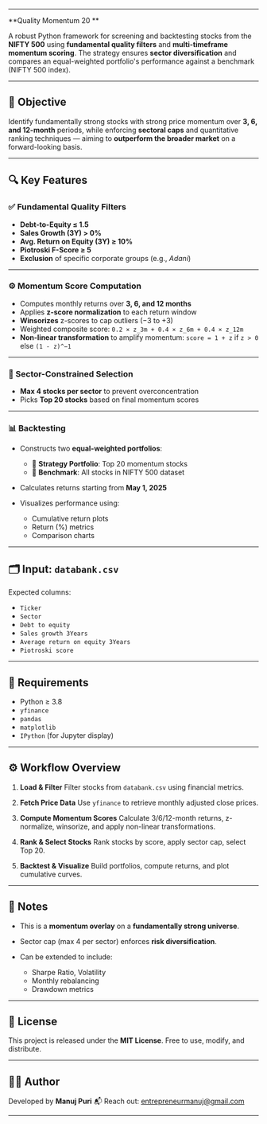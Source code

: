 

---

**Quality Momentum 20 ** 

A robust Python framework for screening and backtesting stocks from the **NIFTY 500** using **fundamental quality filters** and **multi-timeframe momentum scoring**. The strategy ensures **sector diversification** and compares an equal-weighted portfolio's performance against a benchmark (NIFTY 500 index).

---

## 🎯 Objective

Identify fundamentally strong stocks with strong price momentum over **3, 6, and 12-month** periods, while enforcing **sectoral caps** and quantitative ranking techniques — aiming to **outperform the broader market** on a forward-looking basis.

---

## 🔍 Key Features

### ✅ Fundamental Quality Filters

* **Debt-to-Equity ≤ 1.5**
* **Sales Growth (3Y) > 0%**
* **Avg. Return on Equity (3Y) ≥ 10%**
* **Piotroski F-Score ≥ 5**
* **Exclusion** of specific corporate groups (e.g., *Adani*)

---

### ⚙️ Momentum Score Computation

* Computes monthly returns over **3, 6, and 12 months**
* Applies **z-score normalization** to each return window
* **Winsorizes** z-scores to cap outliers (−3 to +3)
* Weighted composite score:
  `0.2 × z_3m + 0.4 × z_6m + 0.4 × z_12m`
* **Non-linear transformation** to amplify momentum:
  `score = 1 + z` if `z > 0` else `(1 - z)^−1`

---

### 🧠 Sector-Constrained Selection

* **Max 4 stocks per sector** to prevent overconcentration
* Picks **Top 20 stocks** based on final momentum scores

---

### 📊 Backtesting

* Constructs two **equal-weighted portfolios**:

  * 📌 **Strategy Portfolio**: Top 20 momentum stocks
  * 📌 **Benchmark**: All stocks in NIFTY 500 dataset
* Calculates returns starting from **May 1, 2025**
* Visualizes performance using:

  * Cumulative return plots
  * Return (%) metrics
  * Comparison charts

---

## 🗂️ Input: `databank.csv`

Expected columns:

* `Ticker`
* `Sector`
* `Debt to equity`
* `Sales growth 3Years`
* `Average return on equity 3Years`
* `Piotroski score`

---

## 🧰 Requirements

* Python ≥ 3.8
* `yfinance`
* `pandas`
* `matplotlib`
* `IPython` (for Jupyter display)

---

## ⚙️ Workflow Overview

1. **Load & Filter**
   Filter stocks from `databank.csv` using financial metrics.

2. **Fetch Price Data**
   Use `yfinance` to retrieve monthly adjusted close prices.

3. **Compute Momentum Scores**
   Calculate 3/6/12-month returns, z-normalize, winsorize, and apply non-linear transformations.

4. **Rank & Select Stocks**
   Rank stocks by score, apply sector cap, select Top 20.

5. **Backtest & Visualize**
   Build portfolios, compute returns, and plot cumulative curves.

---

## 📌 Notes

* This is a **momentum overlay** on a **fundamentally strong universe**.
* Sector cap (max 4 per sector) enforces **risk diversification**.
* Can be extended to include:

  * Sharpe Ratio, Volatility
  * Monthly rebalancing
  * Drawdown metrics

---

## 🔐 License

This project is released under the **MIT License**. Free to use, modify, and distribute.

---

## 👨‍💻 Author

Developed by **Manuj Puri**
📬 Reach out: [entrepreneurmanuj@gmail.com](mailto:entrepreneurmanuj@gmail.com)

---
